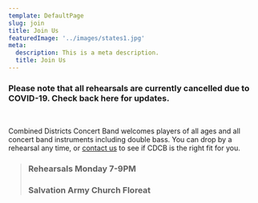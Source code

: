 ```yaml
---
template: DefaultPage
slug: join
title: Join Us
featuredImage: '../images/states1.jpg'
meta:
  description: This is a meta description.
  title: Join Us
---
```


### Please note that all rehearsals are currently cancelled due to COVID-19. Check back here for updates.

<p>&nbsp;</p>

Combined Districts Concert Band welcomes players of all ages and all concert band instruments including double bass.  You can drop by a rehearsal any time, or [contact us](../contact/) to see if CDCB is the right fit for you.

> ### Rehearsals Monday 7-9PM 
> ### Salvation Army Church Floreat
